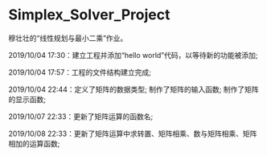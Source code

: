 # Simplex_Solver_Project
 穆壮壮的“线性规划与最小二乘”作业。

2019/10/04 17:30：建立工程并添加“hello world”代码，以等待新的功能被添加;

2019/10/04 17:57：工程的文件结构建立完成;

2019/10/04 22:44：定义了矩阵的数据类型; 制作了矩阵的输入函数; 制作了矩阵的显示函数;

2019/10/07 22:33：更新了矩阵运算的函数名;

2019/10/08 22:33：更新了矩阵运算中求转置、矩阵相乘、数与矩阵相乘、矩阵相加的运算函数;